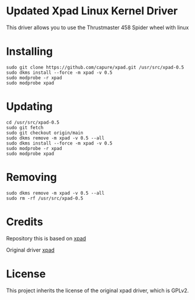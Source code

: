# Updated Xpad Linux Kernel Driver

This driver allows you to use the Thrustmaster 458 Spider wheel with linux

# Installing

```
sudo git clone https://github.com/capure/xpad.git /usr/src/xpad-0.5
sudo dkms install --force -m xpad -v 0.5
sudo modprobe -r xpad
sudo modprobe xpad
```

# Updating

```
cd /usr/src/xpad-0.5
sudo git fetch
sudo git checkout origin/main
sudo dkms remove -m xpad -v 0.5 --all
sudo dkms install --force -m xpad -v 0.5
sudo modprobe -r xpad
sudo modprobe xpad
```

# Removing

```
sudo dkms remove -m xpad -v 0.5 --all
sudo rm -rf /usr/src/xpad-0.5
```

# Credits

Repository this is based on [xpad](https://github.com/paroj/xpad)

Original driver [xpad](https://github.com/torvalds/linux/blob/master/drivers/input/joystick/xpad.c)

# License

This project inherits the license of the original xpad driver, which is GPLv2.

